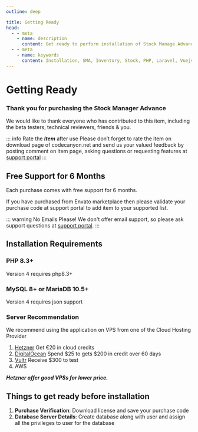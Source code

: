 ```yaml
---
outline: deep

title: Getting Ready
head:
  - - meta
    - name: description
      content: Get ready to perform installation of Stock Manage Advance
  - - meta
    - name: keywords
      content: Installation, SMA, Inventory, Stock, PHP, Laravel, Vuejs, Inertia, Tecdiay
---
```


# Getting Ready

### Thank you for purchasing the Stock Manager Advance

We would like to thank everyone who has contributed to this item, including the beta
testers, technical reviewers, friends & you.

::: info Rate the **_Item_** after use
Please don’t forget to rate the item on download page of codecanyon.net and send us your
valued feedback by posting comment on item page, asking questions or requesting features at [support portal](https://tecdiary.com/support)
:::

## Free Support for 6 Months

Each purchase comes with free support for 6 months.

If you have purchased from Envato marketplace then please validate your purchase code at support portal to add item to your supported list.

::: warning No Emails Please!
We don't offer email support, so please ask support questions at [support portal](https://tecdiary.com/support).
:::

## Installation Requirements

### PHP 8.3+

Version 4 requires php8.3+

### MySQL 8+ or MariaDB 10.5+

Version 4 requires json support

### Server Recommendation

We recommend using the application on VPS from one of the Cloud Hosting Provider

1. [Hetzner](https://hetzner.cloud/?ref=3wvhB46ExT1u) Get €20 in cloud credits
2. [DigitalOcean](https://m.do.co/c/1cd0148320d9) Spend $25 to gets $200 in credit over 60 days
3. [Vultr](https://www.vultr.com/?ref=9802834-9J) Receive $300 to test
4. AWS

**_Hetzner offer good VPSs for lower price._**

## Things to get ready before installation

1. **Purchase Verification**: Download license and save your purchase code
2. **Database Server Details**: Create database along with user and assign all the privileges to user for the database
